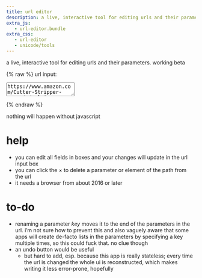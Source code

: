 ```yaml
---
title: url editor
description: a live, interactive tool for editing urls and their parameters
extra_js:
   - url-editor.bundle
extra_css:
   - url-editor
   - unicode/tools
---
```


a live, interactive tool for editing urls and their parameters. working beta

{% raw %}
url input:
<textarea id=url_in>https://www.amazon.com/Cutter-Stripper-Stranded-Klein-Tools/dp/B00080DPNQ/ref=sr_1_6?s=power-hand-tools&ie=UTF8&qid=1526426148&sr=1-6&keywords=wire+strippers</textarea>
{% endraw %}

<div id=url_out></div>

<noscript>nothing will happen without javascript</noscript>

# help

* you can edit all fields in boxes and your changes will update in the url
  input box
* you can click the × to delete a parameter or element of the path from the url
* it needs a browser from about 2016 or later

# to-do

* renaming a parameter *key* moves it to the end of the parameters in the url.
  i’m not sure how to prevent this and also vaguely aware that some apps will
  create de-facto lists in the parameters by specifying a key multiple times, so
  this could fuck that. no clue though
* an undo button would be useful
  * but hard to add, esp. because this app is really stateless; every time the
    url is changed the whole ui is reconstructed, which makes writing it less
    error-prone, hopefully

[query string]: https://en.wikipedia.org/wiki/Query_string
